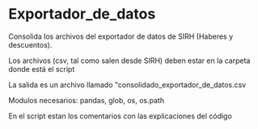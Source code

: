 # Exportador_de_datos
Consolida los archivos del exportador de datos de SIRH (Haberes y descuentos).

Los archivos (csv, tal como salen desde SIRH) deben estar en la carpeta donde está el script

La salida es un archivo llamado "consolidado_exportador_de_datos.csv

Modulos necesarios: pandas, glob, os, os.path

En el script estan los comentarios con las explicaciones del código
